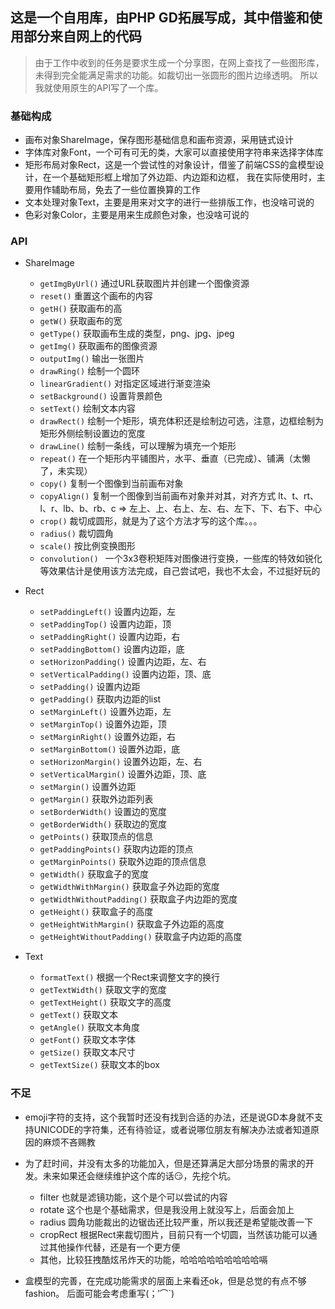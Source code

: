 ## 这是一个自用库，由PHP GD拓展写成，其中借鉴和使用部分来自网上的代码

> 由于工作中收到的任务是要求生成一个分享图，在网上查找了一些图形库，未得到完全能满足需求的功能。如裁切出一张圆形的图片边缘透明。
所以我就使用原生的API写了一个库。

### 基础构成

* 画布对象ShareImage，保存图形基础信息和画布资源，采用链式设计
* 字体库对象Font，一个可有可无的类，大家可以直接使用字符串来选择字体库
* 矩形布局对象Rect，这是一个尝试性的对象设计，借鉴了前端CSS的盒模型设计，在一个基础矩形框上增加了外边距、内边距和边框，
我在实际使用时，主要用作辅助布局，免去了一些位置换算的工作
* 文本处理对象Text，主要是用来对文字的进行一些排版工作，也没啥可说的
* 色彩对象Color，主要是用来生成颜色对象，也没啥可说的

### API

* ShareImage
    - ``getImgByUrl()`` 通过URL获取图片并创建一个图像资源
    - ``reset()`` 重置这个画布的内容
    - ``getH()`` 获取画布的高
    - ``getW()`` 获取画布的宽
    - ``getType()`` 获取画布生成的类型，png、jpg、jpeg
    - ``getImg()`` 获取画布的图像资源
    - ``outputImg()`` 输出一张图片
    - ``drawRing()`` 绘制一个圆环
    - ``linearGradient()`` 对指定区域进行渐变渲染
    - ``setBackground()`` 设置背景颜色
    - ``setText()`` 绘制文本内容
    - ``drawRect()`` 绘制一个矩形，填充体积还是绘制边可选，注意，边框绘制为矩形外侧绘制设置边的宽度
    - ``drawLine()`` 绘制一条线，可以理解为填充一个矩形
    - ``repeat()`` 在一个矩形内平铺图片，水平、垂直（已完成）、铺满（太懒了，未实现）
    - ``copy()``  复制一个图像到当前画布对象
    - ``copyAlign()`` 复制一个图像到当前画布对象并对其，对齐方式 lt、t、rt、l、r、lb、b、rb、c => 左上、上、右上、左、右、左下、下、右下、中心
    - ``crop()`` 裁切成圆形，就是为了这个方法才写的这个库。。。
    - ``radius()``  裁切圆角
    - ``scale()`` 按比例变换图形
    - ``convolution() `` 一个3x3卷积矩阵对图像进行变换，一些库的特效如锐化等效果估计是使用该方法完成，自己尝试吧，我也不太会，不过挺好玩的
    
* Rect
    - ``setPaddingLeft()`` 设置内边距，左
    - ``setPaddingTop()`` 设置内边距，顶
    - ``setPaddingRight()`` 设置内边距，右
    - ``setPaddingBottom()`` 设置内边距，底
    - ``setHorizonPadding()``  设置内边距，左、右
    - ``setVerticalPadding()`` 设置内边距，顶、底
    - ``setPadding()`` 设置内边距
    - ``getPadding()``  获取内边距的list
    - ``setMarginLeft()`` 设置外边距，左
    - ``setMarginTop()`` 设置外边距，顶
    - ``setMarginRight()`` 设置外边距，右
    - ``setMarginBottom()`` 设置外边距，底
    - ``setHorizonMargin()`` 设置外边距，左、右
    - ``setVerticalMargin()`` 设置外边距，顶、底
    - ``setMargin()`` 设置外边距
    - ``getMargin()`` 获取外边距列表
    - ``setBorderWidth()`` 设置边的宽度
    - ``getBorderWidth()`` 获取边的宽度
    - ``getPoints()`` 获取顶点的信息
    - ``getPaddingPoints()`` 获取内边距的顶点
    - ``getMarginPoints()`` 获取外边距的顶点信息
    - ``getWidth()`` 获取盒子的宽度
    - ``getWidthWithMargin()`` 获取盒子外边距的宽度
    - ``getWidthWithoutPadding()`` 获取盒子内边距的宽度
    - ``getHeight()`` 获取盒子的高度
    - ``getHeightWithMargin()`` 获取盒子外边距的高度
    - ``getHeightWithoutPadding()`` 获取盒子内边距的高度

* Text
    - ``formatText()`` 根据一个Rect来调整文字的换行
    - ``getTextWidth()`` 获取文字的宽度
    - ``getTextHeight()`` 获取文字的高度
    - ``getText()`` 获取文本
    - ``getAngle()`` 获取文本角度
    - ``getFont()`` 获取文本字体
    - ``getSize()``  获取文本尺寸
    - ``getTextSize()`` 获取文本的box
    
### 不足

* emoji字符的支持，这个我暂时还没有找到合适的办法，还是说GD本身就不支持UNICODE的字符集，还有待验证，或者说哪位朋友有解决办法或者知道原因的麻烦不吝赐教

* 为了赶时间，并没有太多的功能加入，但是还算满足大部分场景的需求的开发。未来如果还会继续维护这个库的话😏，先挖个坑。
    - filter 也就是滤镜功能，这个是个可以尝试的内容
    - rotate 这个也是个基础需求，但是我没用上就没写上，后面会加上
    - radius 圆角功能裁出的边锯齿还比较严重，所以我还是希望能改善一下
    - cropRect 根据Rect来裁切图片，目前只有一个切圆，当然该功能可以通过其他操作代替，还是有一个更方便
    - 其他，比较狂拽酷炫吊炸天的功能，哈哈哈哈哈哈哈哈哈嗝
    
* 盒模型的完善，在完成功能需求的层面上来看还ok，但是总觉的有点不够fashion。 后面可能会考虑重写(；′⌒`)

